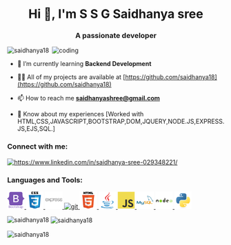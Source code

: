 <h1 align="center">Hi 👋, I'm S S G Saidhanya sree</h1>
<h3 align="center">A passionate developer</h3>
<img align="right" alt="coding" width='400' src="https://media0.giphy.com/media/umYMU8G2ixG5mJBDo5/giphy.gif?cid=ecf05e47w7b9qz1jrxopicvj79wyzqqiiro97b98u7da9a8a&rid=giphy.gif&ct=g">

<p align="left"> <img src="https://komarev.com/ghpvc/?username=saidhanya18&label=Profile%20views&color=0e75b6&style=flat" alt="saidhanya18" /> </p>

- 🌱 I’m currently learning **Backend Development**

- 👨‍💻 All of my projects are available at [https://github.com/saidhanya18](https://github.com/saidhanya18)

- 📫 How to reach me **saidhanyashree@gmail.com**

- 📄 Know about my experiences [Worked with HTML,CSS,JAVASCRIPT,BOOTSTRAP,DOM,JQUERY,NODE.JS,EXPRESS.JS,EJS,SQL.]

<h3 align="left">Connect with me:</h3>
<p align="left">
<a href="https://linkedin.com/in/https://www.linkedin.com/in/saidhanya-sree-029348221/" target="blank"><img align="center" src="https://raw.githubusercontent.com/rahuldkjain/github-profile-readme-generator/master/src/images/icons/Social/linked-in-alt.svg" alt="https://www.linkedin.com/in/saidhanya-sree-029348221/" height="30" width="40" /></a>
</p>

<h3 align="left">Languages and Tools:</h3>
<p align="left"> <a href="https://getbootstrap.com" target="_blank" rel="noreferrer"> <img src="https://raw.githubusercontent.com/devicons/devicon/master/icons/bootstrap/bootstrap-plain-wordmark.svg" alt="bootstrap" width="40" height="40"/> </a> <a href="https://www.w3schools.com/css/" target="_blank" rel="noreferrer"> <img src="https://raw.githubusercontent.com/devicons/devicon/master/icons/css3/css3-original-wordmark.svg" alt="css3" width="40" height="40"/> </a> <a href="https://expressjs.com" target="_blank" rel="noreferrer"> <img src="https://raw.githubusercontent.com/devicons/devicon/master/icons/express/express-original-wordmark.svg" alt="express" width="40" height="40"/> </a> <a href="https://git-scm.com/" target="_blank" rel="noreferrer"> <img src="https://www.vectorlogo.zone/logos/git-scm/git-scm-icon.svg" alt="git" width="40" height="40"/> </a> <a href="https://www.w3.org/html/" target="_blank" rel="noreferrer"> <img src="https://raw.githubusercontent.com/devicons/devicon/master/icons/html5/html5-original-wordmark.svg" alt="html5" width="40" height="40"/> </a> <a href="https://www.java.com" target="_blank" rel="noreferrer"> <img src="https://raw.githubusercontent.com/devicons/devicon/master/icons/java/java-original.svg" alt="java" width="40" height="40"/> </a> <a href="https://developer.mozilla.org/en-US/docs/Web/JavaScript" target="_blank" rel="noreferrer"> <img src="https://raw.githubusercontent.com/devicons/devicon/master/icons/javascript/javascript-original.svg" alt="javascript" width="40" height="40"/> </a> <a href="https://www.mysql.com/" target="_blank" rel="noreferrer"> <img src="https://raw.githubusercontent.com/devicons/devicon/master/icons/mysql/mysql-original-wordmark.svg" alt="mysql" width="40" height="40"/> </a> <a href="https://nodejs.org" target="_blank" rel="noreferrer"> <img src="https://raw.githubusercontent.com/devicons/devicon/master/icons/nodejs/nodejs-original-wordmark.svg" alt="nodejs" width="40" height="40"/> </a> <a href="https://www.python.org" target="_blank" rel="noreferrer"> <img src="https://raw.githubusercontent.com/devicons/devicon/master/icons/python/python-original.svg" alt="python" width="40" height="40"/> </a> </p>

<p><img align="left" src="https://github-readme-stats.vercel.app/api/top-langs?username=saidhanya18&show_icons=true&locale=en&layout=compact" alt="saidhanya18" /></p>

<p>&nbsp;<img align="center" src="https://github-readme-stats.vercel.app/api?username=saidhanya18&show_icons=true&locale=en" alt="saidhanya18" /></p>

<p><img align="center" src="https://github-readme-streak-stats.herokuapp.com/?user=saidhanya18&" alt="saidhanya18" /></p>
